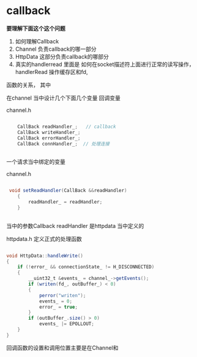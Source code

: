 # callback

**要理解下面这个这个问题**

1. 如何理解Callback
2. Channel 负责callback的哪一部分
3. HttpData 这部分负责callback的哪部分
4. 真实的handlerread 里面是 如何在socket描述符上面进行正常的读写操作，handlerRead 操作缓存区和fd,

函数的关系， 其中


在channel 当中设计几个下面几个变量 回调变量

channel.h

```java

    CallBack readHandler_;   // callback
    CallBack writeHandler_;
    CallBack errorHandler_;
    CallBack connHandler_;  // 处理连接
    
```
    
    
一个请求当中绑定的变量

channel.h


```java

 void setReadHandler(CallBack &&readHandler)
    {
        readHandler_ = readHandler;
    }
    
```
当中的参数Callback readHandler 是httpdata 当中定义的

httpdata.h   定义正式的处理函数

```java

void HttpData::handleWrite()
{
    if (!error_ && connectionState_ != H_DISCONNECTED)
    {
        __uint32_t &events_ = channel_->getEvents();
        if (writen(fd_, outBuffer_) < 0)
        {
            perror("writen");
            events_ = 0;
            error_ = true;
        }
        if (outBuffer_.size() > 0)
            events_ |= EPOLLOUT;
    }
}
```

回调函数的设置和调用位置主要是在Channel和
